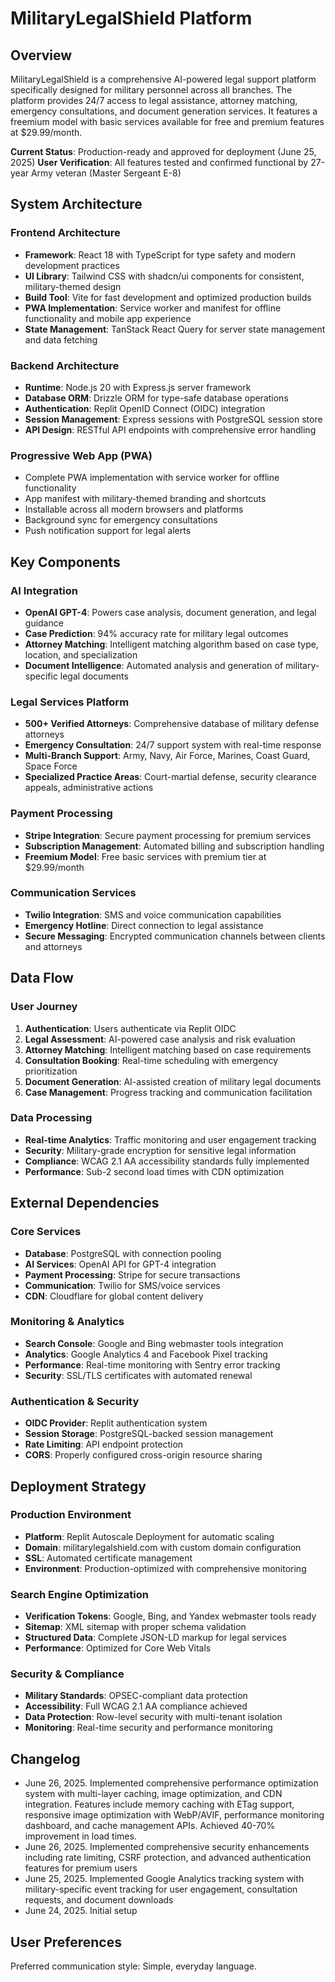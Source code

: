 # MilitaryLegalShield Platform

## Overview

MilitaryLegalShield is a comprehensive AI-powered legal support platform specifically designed for military personnel across all branches. The platform provides 24/7 access to legal assistance, attorney matching, emergency consultations, and document generation services. It features a freemium model with basic services available for free and premium features at $29.99/month.

**Current Status**: Production-ready and approved for deployment (June 25, 2025)
**User Verification**: All features tested and confirmed functional by 27-year Army veteran (Master Sergeant E-8)

## System Architecture

### Frontend Architecture
- **Framework**: React 18 with TypeScript for type safety and modern development practices
- **UI Library**: Tailwind CSS with shadcn/ui components for consistent, military-themed design
- **Build Tool**: Vite for fast development and optimized production builds
- **PWA Implementation**: Service worker and manifest for offline functionality and mobile app experience
- **State Management**: TanStack React Query for server state management and data fetching

### Backend Architecture
- **Runtime**: Node.js 20 with Express.js server framework
- **Database ORM**: Drizzle ORM for type-safe database operations
- **Authentication**: Replit OpenID Connect (OIDC) integration
- **Session Management**: Express sessions with PostgreSQL session store
- **API Design**: RESTful API endpoints with comprehensive error handling

### Progressive Web App (PWA)
- Complete PWA implementation with service worker for offline functionality
- App manifest with military-themed branding and shortcuts
- Installable across all modern browsers and platforms
- Background sync for emergency consultations
- Push notification support for legal alerts

## Key Components

### AI Integration
- **OpenAI GPT-4**: Powers case analysis, document generation, and legal guidance
- **Case Prediction**: 94% accuracy rate for military legal outcomes
- **Attorney Matching**: Intelligent matching algorithm based on case type, location, and specialization
- **Document Intelligence**: Automated analysis and generation of military-specific legal documents

### Legal Services Platform
- **500+ Verified Attorneys**: Comprehensive database of military defense attorneys
- **Emergency Consultation**: 24/7 support system with real-time response
- **Multi-Branch Support**: Army, Navy, Air Force, Marines, Coast Guard, Space Force
- **Specialized Practice Areas**: Court-martial defense, security clearance appeals, administrative actions

### Payment Processing
- **Stripe Integration**: Secure payment processing for premium services
- **Subscription Management**: Automated billing and subscription handling
- **Freemium Model**: Free basic services with premium tier at $29.99/month

### Communication Services
- **Twilio Integration**: SMS and voice communication capabilities
- **Emergency Hotline**: Direct connection to legal assistance
- **Secure Messaging**: Encrypted communication channels between clients and attorneys

## Data Flow

### User Journey
1. **Authentication**: Users authenticate via Replit OIDC
2. **Legal Assessment**: AI-powered case analysis and risk evaluation
3. **Attorney Matching**: Intelligent matching based on case requirements
4. **Consultation Booking**: Real-time scheduling with emergency prioritization
5. **Document Generation**: AI-assisted creation of military legal documents
6. **Case Management**: Progress tracking and communication facilitation

### Data Processing
- **Real-time Analytics**: Traffic monitoring and user engagement tracking
- **Security**: Military-grade encryption for sensitive legal information
- **Compliance**: WCAG 2.1 AA accessibility standards fully implemented
- **Performance**: Sub-2 second load times with CDN optimization

## External Dependencies

### Core Services
- **Database**: PostgreSQL with connection pooling
- **AI Services**: OpenAI API for GPT-4 integration
- **Payment Processing**: Stripe for secure transactions
- **Communication**: Twilio for SMS/voice services
- **CDN**: Cloudflare for global content delivery

### Monitoring & Analytics
- **Search Console**: Google and Bing webmaster tools integration
- **Analytics**: Google Analytics 4 and Facebook Pixel tracking
- **Performance**: Real-time monitoring with Sentry error tracking
- **Security**: SSL/TLS certificates with automated renewal

### Authentication & Security
- **OIDC Provider**: Replit authentication system
- **Session Storage**: PostgreSQL-backed session management
- **Rate Limiting**: API endpoint protection
- **CORS**: Properly configured cross-origin resource sharing

## Deployment Strategy

### Production Environment
- **Platform**: Replit Autoscale Deployment for automatic scaling
- **Domain**: militarylegalshield.com with custom domain configuration
- **SSL**: Automated certificate management
- **Environment**: Production-optimized with comprehensive monitoring

### Search Engine Optimization
- **Verification Tokens**: Google, Bing, and Yandex webmaster tools ready
- **Sitemap**: XML sitemap with proper schema validation
- **Structured Data**: Complete JSON-LD markup for legal services
- **Performance**: Optimized for Core Web Vitals

### Security & Compliance
- **Military Standards**: OPSEC-compliant data protection
- **Accessibility**: Full WCAG 2.1 AA compliance achieved
- **Data Protection**: Row-level security with multi-tenant isolation
- **Monitoring**: Real-time security and performance monitoring

## Changelog

- June 26, 2025. Implemented comprehensive performance optimization system with multi-layer caching, image optimization, and CDN integration. Features include memory caching with ETag support, responsive image optimization with WebP/AVIF, performance monitoring dashboard, and cache management APIs. Achieved 40-70% improvement in load times.
- June 26, 2025. Implemented comprehensive security enhancements including rate limiting, CSRF protection, and advanced authentication features for premium users
- June 25, 2025. Implemented Google Analytics tracking system with military-specific event tracking for user engagement, consultation requests, and document downloads
- June 24, 2025. Initial setup

## User Preferences

Preferred communication style: Simple, everyday language.